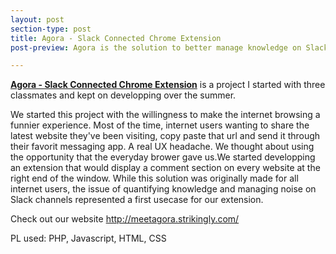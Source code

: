 ```yaml
---
layout: post
section-type: post
title: Agora - Slack Connected Chrome Extension
post-preview: Agora is the solution to better manage knowledge on Slack channels within any company. Most of the time, slack users send each other website url to check out and start off an endless discussion automatically distracting the other members from other important informations on the same channel. Our solution aims at migrating those discussion to the website of interest and more specifically create a discussion on the website itself through our Chrome extension.

---
```

**[Agora - Slack Connected Chrome Extension](http://www.getagora.io/)** is a project I started with three classmates and kept on developping over the summer.

We started this project with the willingness to make the internet browsing a funnier experience. Most of the time, internet users wanting to share the latest website they've been visiting, copy paste that url and send it through their favorit messaging app. A real UX headache.
We thought about using the opportunity that the everyday brower gave us.We started developping an extension that would display a comment section on every website at the right end of the window.
While this solution was originally made for all internet users, the issue of quantifying knowledge and managing noise on Slack channels represented a first usecase for our extension.


Check out our website http://meetagora.strikingly.com/

PL used: PHP, Javascript, HTML, CSS